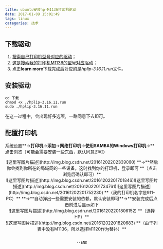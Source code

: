 ```yaml
---
title: ubuntu安装hp-M1136打印机驱动
date: 2017-01-09 15:01:49
tags: linux
categories: 技术
---
```

## 下载驱动

 1. [搜索自己打印机型号对应的驱动](http://support.hp.com/us-en/drivers)；
 2.  [这是搜索我的打印机M1136的型号对应驱动](http://support.hp.com/us-en/drivers/selfservice/HP-LaserJet-M1130-Multifunction-Printer-series/5094778/model/4075451)；
 3. 点击**learn more**下载完成后对应的是*hplip-3.16.11.run*文件。
<!-- more -->
## 安装驱动

```
cd 下载
chmod +x ./hplip-3.16.11.run
sudo ./hplip-3.16.11.run
```
在这一过程中，会出现好多选项，一路同意下去即可。

## 配置打印机

系统设置**->**打印机**->**添加**->**网络打印机**->**使用SAMBA的Windows打印机**->**点击浏览（可能会需要安装一些东西，默认同意即可）
<div align=center>
![这里写图片描述](http://img.blog.csdn.net/20161202202339060)
**->**然后你会找到你所在的局域网的一些设备，这时找到你的打印机，登录即可
**（点击浏览后确认即可）**
<div align=center>
![这里写图片描述](http://img.blog.csdn.net/20161202201701846)![这里写图片描述](http://img.blog.csdn.net/20161202201734761)![这里写图片描述](http://img.blog.csdn.net/20161202201752230)
**（我的打印机名字是911-PC）**
**->**自动弹出一些需要安装的依赖，默认安装即可**->**安装完成后点击前进后显示如下
<div align=center>
![这里写图片描述](http://img.blog.csdn.net/20161202201806152)
**（选择HP）**
<div align=center>
![这里写图片描述](http://img.blog.csdn.net/20161202201820683)
**（由于列表中没有M1136，所以选择M1120作为替补）**

																		    --END
